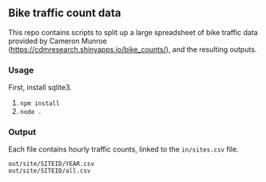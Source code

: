 ## Bike traffic count data

This repo contains scripts to split up a large spreadsheet of bike traffic data provided by Cameron Munroe (https://cdmresearch.shinyapps.io/bike_counts/), and the resulting outputs.

### Usage

First, install sqlite3.

1. `npm install`
2. `node .`

### Output

Each file contains hourly traffic counts, linked to the `in/sites.csv` file.

```
out/site/SITEID/YEAR.csv
out/site/SITEID/all.csv
```